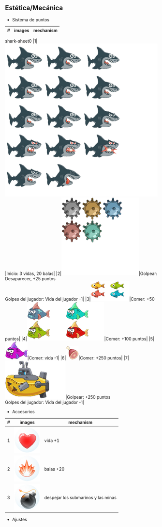 ## Estética/Mecánica
- Sistema de puntos

|#|images|mechanism|
|---|---|----|
shark-sheet0
|1|![Player](https://github.com/ZHAOYANNI/DVI/blob/master/assets/images/shark-sheet0.png)|Inicio: 3 vidas, 20 balas|
|2|![Mina](https://github.com/ZHAOYANNI/DVI/blob/master/assets/images/bomb-sheet0.png)|Golpear: Desaparecer, +25 puntos<br>Golpes del jugador: Vida del jugador -1|
|3|![Pez pequeño](https://github.com/ZHAOYANNI/DVI/blob/master/assets/images/smallfish-sheet0.png)![Pez pequeño](https://github.com/ZHAOYANNI/DVI/blob/master/assets/images/smallfish-sheet1.png)|Comer: +50 puntos|
|4|![Pez grande](https://github.com/ZHAOYANNI/DVI/blob/master/assets/images/bigfish-sheet0.png)![Pez grande](https://github.com/ZHAOYANNI/DVI/blob/master/assets/images/bigfish-sheet1.png)|Comer: +100 puntos|
|5|![Pez peligro](https://github.com/ZHAOYANNI/DVI/blob/master/assets/images/bigfish-sheet2.png)|Comer: vida -1|
|6|![Carne](https://github.com/ZHAOYANNI/DVI/blob/master/assets/images/meat-sheet0.png)|Comer: +250 puntos|
|7|![Submarino](https://github.com/ZHAOYANNI/DVI/blob/master/assets/images/submarine-sheet2.png)|Golpear: +250 puntos<br>Golpes del jugador: Vida del jugador -1|

- Accesorios

|#|images|mechanism|
|---|---|----|
|1|![Corazon](https://github.com/ZHAOYANNI/DVI/blob/master/assets/images/sharklife-sheet0.png)|vida +1|
|2|![Balas](https://github.com/ZHAOYANNI/DVI/blob/master/assets/images/fireballs-sheet0.png)|balas +20|
|3|![Bomba](https://github.com/ZHAOYANNI/DVI/blob/master/assets/images/superbomb-sheet0.png)|despejar los submarinos y las minas|

- Ajustes